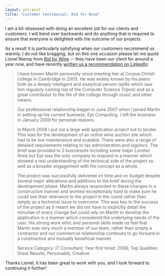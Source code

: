 ```yaml
---
layout: ync-post
title: "Customer testimonial: Bid for Wine"
---
```


I am a bit obsessed with doing an excellent job for our clients and customers. I will bend over
backwards and do anything that is required to ensure that everyone is delighted with the outcome of
our projects.

As a result it is particularly satisfying when our customers recommend us warmly. I
do not like bragging, but on this one occasion please let me quote Lionel Nierop from
[Bid for Wine](http://www.bidforwine.co.uk) -- they have been our client for around a year now, and
have recently
[written us a recommendation on
LinkedIn](http://www.linkedin.com/profile?viewProfile=&key=12526586&trk=tab_pro#recommendations):

<p><blockquote>I
have known Martin personally since meeting him at Corpus Christi college in Cambridge in 2003. He
was widely known by his peers both as a deeply intelligent and analytical person (skills which saw
him regularly coming top of the Computer Science Tripos) and as a great contributor to the life of
the college through music and other means.</p>

Our professional relationship began in June 2007 when I
joined Martin in setting up his current business, Ept Computing. I left the business in January 2008
for personal reasons.

In March 2008 I put out a large web application project out to tender. This
was for the development of an online wine auction site which had to be low maintenance and scalable.
There were also a range of detailed requirements relating to tax administration and logistics. The
brief was provided to 5 businesses including some major London firms but Ept was the only company to
respond in a manner which showed a real understanding of the technical side of the project as well
as a broader engagement with the concept as a whole.

The project was successfully delivered on
time and on budget despite several major alterations and additions to the brief during the
development phase. Martin always responded to these changes in a constructive manner and worked
exceptionally hard to make sure he could see their relevance to the project in the round rather than
simply as a technical issue to overcome. This was key to the success of the project as it meant we
did not have to explicitly detail the minutiae of every change but could rely on Martin to develop
the application in a manner which considered the underlying needs of the user. His strong work ethic
and personal skills made us feel that Martin was very much a member of our team, rather than simply
a contractor and our commercial relationship continues to go forward in a constructive and mutually
beneficial manner.

Service Category: IT Consultant; Year first hired: 2008; Top Qualities: Great
Results, Personable, Creative</blockquote>

Thanks Lionel, it has been great to work with you, and I
look forward to continuing it further!
